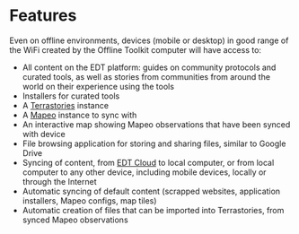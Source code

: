 # Features

Even on offline environments, devices (mobile or desktop) in good range of the WiFi created by the Offline Toolkit computer will have access to:

* All content on the EDT platform: guides on community protocols and curated tools, as well as stories from communities from around the world on their experience using the tools
* Installers for curated tools
* A [Terrastories](https://terrastories.io/) instance
* A [Mapeo](https://mapeo.app/) instance to sync with
* An interactive map showing Mapeo observations that have been synced with device
* File browsing application for storing and sharing files, similar to Google Drive
* Syncing of content, from [EDT Cloud](../support-team/online-cloud/) to local computer, or from local computer to any other device, including mobile devices, locally or through the Internet
* Automatic syncing of default content (scrapped websites, application installers, Mapeo configs, map tiles)
* Automatic creation of files that can be imported into Terrastories, from synced Mapeo observations
